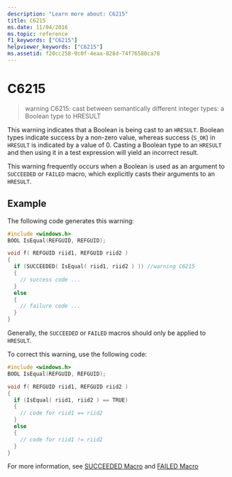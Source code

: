 ```yaml
---
description: "Learn more about: C6215"
title: C6215
ms.date: 11/04/2016
ms.topic: reference
f1_keywords: ["C6215"]
helpviewer_keywords: ["C6215"]
ms.assetid: f20cc258-9c0f-4eaa-828d-74f76580ca78
---
```

# C6215

> warning C6215: cast between semantically different integer types: a Boolean type to HRESULT

This warning indicates that a Boolean is being cast to an `HRESULT`. Boolean types indicate success by a non-zero value, whereas success (`S_OK`) in `HRESULT` is indicated by a value of 0. Casting a Boolean type to an `HRESULT` and then using it in a test expression will yield an incorrect result.

This warning frequently occurs when a Boolean is used as an argument to `SUCCEEDED` or `FAILED` macro, which explicitly casts their arguments to an `HRESULT`.

## Example

The following code generates this warning:

```cpp
#include <windows.h>
BOOL IsEqual(REFGUID, REFGUID);

void f( REFGUID riid1, REFGUID riid2 )
{
  if (SUCCEEDED( IsEqual( riid1, riid2 ) )) //warning C6215
  {
    // success code ...
  }
  else
  {
    // failure code ...
  }
}
```

Generally, the `SUCCEEDED` or `FAILED` macros should only be applied to `HRESULT`.

To correct this warning, use the following code:

```cpp
#include <windows.h>
BOOL IsEqual(REFGUID, REFGUID);

void f( REFGUID riid1, REFGUID riid2 )
{
  if (IsEqual( riid1, riid2 ) == TRUE)
  {
    // code for riid1 == riid2
  }
  else
  {
    // code for riid1 != riid2
  }
}
```

For more information, see [SUCCEEDED Macro](/windows/win32/api/winerror/nf-winerror-succeeded) and [FAILED Macro](/windows/win32/api/winerror/nf-winerror-failed)
